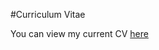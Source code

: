 #Curriculum Vitae

You can view my current CV [here](https://github.com/kamiljano/curriculumvitae/blob/master/Kamil%20Janowski%20-%20Curriculum%20Vitae.pdf)